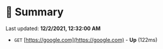 # 📖 Summary
Last updated: **12/2/2021, 12:32:00 AM**

- `GET` [https://google.com](https://google.com) - **Up** (122ms)
